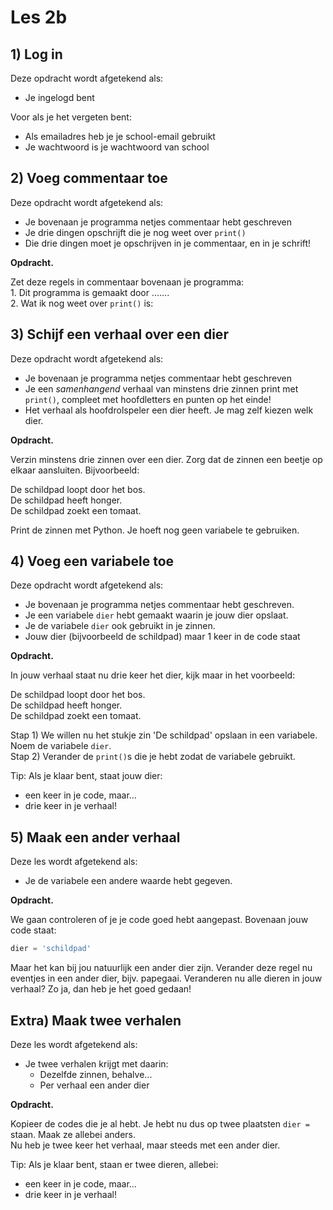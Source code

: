 # Les 2b

## 1) Log in

Deze opdracht wordt afgetekend als:

* Je ingelogd bent&#x20;

Voor als je het vergeten bent:

* Als emailadres heb je je school-email gebruikt
* Je wachtwoord is je wachtwoord van school

## 2) Voeg commentaar toe

Deze opdracht wordt afgetekend als:

* Je bovenaan je programma netjes commentaar hebt geschreven
* Je drie dingen opschrijft die je nog weet over `print()`
* Die drie dingen moet je opschrijven in je commentaar, en in je schrift!

**Opdracht.**

Zet deze regels in commentaar bovenaan je programma:\
1\. Dit programma is gemaakt door …….\
2\. Wat ik nog weet over `print()` is:

## 3) Schijf een verhaal over een dier

Deze opdracht wordt afgetekend als:

* Je bovenaan je programma netjes commentaar hebt geschreven
* Je een _samenhangend_ verhaal van minstens drie zinnen print met `print()`, compleet met hoofdletters en punten op het einde!&#x20;
* Het verhaal als hoofdrolspeler een dier heeft. Je mag zelf kiezen welk dier.

**Opdracht.**

Verzin minstens drie zinnen over een dier. Zorg dat de zinnen een beetje op elkaar aansluiten. Bijvoorbeeld:

De schildpad loopt door het bos.\
De schildpad heeft honger.\
De schildpad zoekt een tomaat.

Print de zinnen met Python. Je hoeft nog geen variabele te gebruiken.

## 4) Voeg een variabele toe

Deze opdracht wordt afgetekend als:

* Je bovenaan je programma netjes commentaar hebt geschreven.
* Je een variabele `dier` hebt gemaakt waarin je jouw dier opslaat.&#x20;
* Je de variabele `dier` ook gebruikt in je zinnen.
* Jouw dier (bijvoorbeeld de schildpad) maar 1 keer in de code staat

**Opdracht.**

In jouw verhaal staat nu drie keer het dier, kijk maar in het voorbeeld:

De schildpad loopt door het bos.\
De schildpad heeft honger.\
De schildpad zoekt een tomaat.

Stap 1) We willen nu het stukje zin 'De schildpad' opslaan in een variabele. Noem de variabele `dier`.\
Stap 2) Verander de `print()`s die je hebt zodat de variabele gebruikt.

Tip: Als je klaar bent, staat jouw dier:

* een keer in je code, maar...
* drie keer in je verhaal!

## 5) Maak een ander verhaal

Deze les wordt afgetekend als:

* Je de variabele een andere waarde hebt gegeven.

**Opdracht.**

We gaan controleren of je je code goed hebt aangepast. Bovenaan jouw code staat:

```python
dier = 'schildpad'
```

Maar het kan bij jou natuurlijk een ander dier zijn. Verander deze regel nu eventjes in een ander dier, bijv. papegaai. Veranderen nu alle dieren in jouw verhaal? Zo ja, dan heb je het goed gedaan!

## Extra) Maak twee verhalen

Deze les wordt afgetekend als:

* Je twee verhalen krijgt met daarin:
  * Dezelfde zinnen, behalve...
  * Per verhaal een ander dier

**Opdracht.**

Kopieer de codes die je al hebt. Je hebt nu dus op twee plaatsten `dier =` staan. Maak ze allebei anders.\
Nu heb je twee keer het verhaal, maar steeds met een ander dier.

Tip: Als je klaar bent, staan er twee dieren, allebei:

* een keer in je code, maar...
* drie keer in je verhaal!
